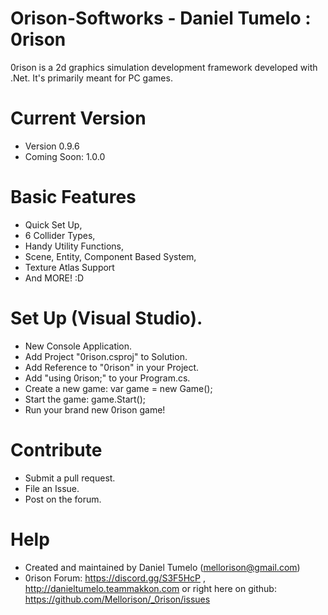 # Orison-Softworks - Daniel Tumelo : 0rison 
0rison is a 2d graphics simulation development framework developed with .Net. It's primarily meant for PC games.

# Current Version
- Version 0.9.6
- Coming Soon: 1.0.0

# Basic Features
- Quick Set Up,
- 6 Collider Types,
- Handy Utility Functions,
- Scene, Entity, Component Based System,
- Texture Atlas Support
- And MORE! :D

# Set Up (Visual Studio).
- New Console Application.
- Add Project "0rison.csproj" to Solution.
- Add Reference to "0rison" in your Project.
- Add "using 0rison;" to your Program.cs.
- Create a new game: var game = new Game();
- Start the game: game.Start();
- Run your brand new 0rison game!

# Contribute
- Submit a pull request.
- File an Issue.
- Post on the forum.

# Help
- Created and maintained by Daniel Tumelo (mellorison@gmail.com)
- 0rison Forum: https://discord.gg/S3F5HcP , http://danieltumelo.teammakkon.com or right here on github: https://github.com/Mellorison/_0rison/issues

